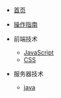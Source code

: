 <!-- docs\_sidebar.md -->

* [首页](README)
* [操作指南](/guide)

* 前端技术
    * [JavaScript](01/JavaScript/)
    * [CSS](01/CSS/)

* 服务器技术
    * [java]()